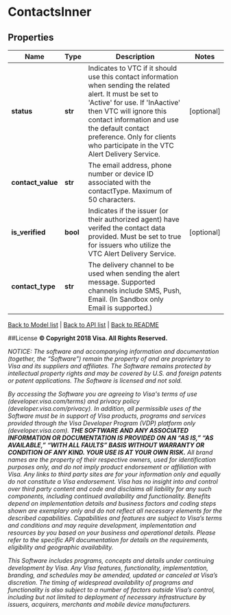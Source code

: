 # ContactsInner

## Properties
Name | Type | Description | Notes
------------ | ------------- | ------------- | -------------
**status** | **str** | Indicates to VTC if it should use this contact information when sending the related alert. It must be set to &#39;Active&#39; for use. If &#39;InAactive&#39; then VTC will ignore this contact information and use the default contact preference. Only for clients who participate in the VTC Alert Delivery Service.  | [optional] 
**contact_value** | **str** | The email address, phone number or device ID associated with the contactType. Maximum of 50 characters. | 
**is_verified** | **bool** | Indicates if the issuer (or their authorized agent) have verifed the contact data provided. Must be set to true for issuers who utilize the VTC Alert Delivery Service.  | [optional] 
**contact_type** | **str** | The delivery channel to be used when sending the alert message. Supported channels include SMS, Push, Email. (In Sandbox only Email is supported.) | 

[Back to Model list](../README.md#documentation-for-models)   |   [Back to API list](../README.md#documentation-for-api-endpoints)   |   [Back to README](../README.md)



##License
**© Copyright 2018 Visa. All Rights Reserved.**

*NOTICE: The software and accompanying information and documentation (together, the “Software”) remain the property of
and are proprietary to Visa and its suppliers and affiliates. The Software remains protected by intellectual property
rights and may be covered by U.S. and foreign patents or patent applications. The Software is licensed and not sold.*

*By accessing the Software you are agreeing to Visa's terms of use (developer.visa.com/terms) and privacy policy (developer.visa.com/privacy).
In addition, all permissible uses of the Software must be in support of Visa products, programs and services provided
through the Visa Developer Program (VDP) platform only (developer.visa.com). **THE SOFTWARE AND ANY ASSOCIATED
INFORMATION OR DOCUMENTATION IS PROVIDED ON AN “AS IS,” “AS AVAILABLE,” “WITH ALL FAULTS” BASIS WITHOUT WARRANTY OR
CONDITION OF ANY KIND. YOUR USE IS AT YOUR OWN RISK.** All brand names are the property of their respective owners, used for identification purposes only, and do not imply
product endorsement or affiliation with Visa. Any links to third party sites are for your information only and equally
do not constitute a Visa endorsement. Visa has no insight into and control over third party content and code and disclaims
all liability for any such components, including continued availability and functionality. Benefits depend on implementation
details and business factors and coding steps shown are exemplary only and do not reflect all necessary elements for the
described capabilities. Capabilities and features are subject to Visa’s terms and conditions and may require development,
implementation and resources by you based on your business and operational details. Please refer to the specific
API documentation for details on the requirements, eligibility and geographic availability.*

*This Software includes programs, concepts and details under continuing development by Visa. Any Visa features,
functionality, implementation, branding, and schedules may be amended, updated or canceled at Visa’s discretion.
The timing of widespread availability of programs and functionality is also subject to a number of factors outside Visa’s control,
including but not limited to deployment of necessary infrastructure by issuers, acquirers, merchants and mobile device manufacturers.*